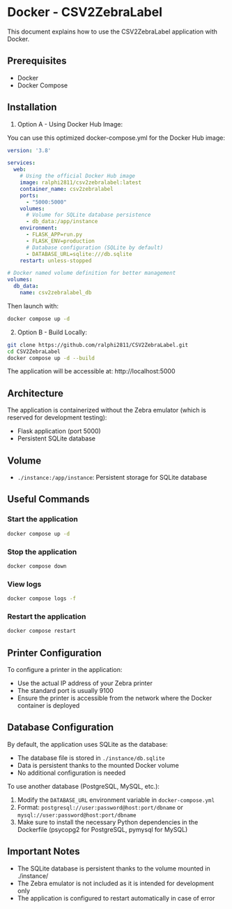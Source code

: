 # Docker - CSV2ZebraLabel

This document explains how to use the CSV2ZebraLabel application with Docker.

## Prerequisites

- Docker
- Docker Compose

## Installation

1. Option A - Using Docker Hub Image:

You can use this optimized docker-compose.yml for the Docker Hub image:
```yaml
version: '3.8'

services:
  web:
    # Using the official Docker Hub image
    image: ralphi2811/csv2zebralabel:latest
    container_name: csv2zebralabel
    ports:
      - "5000:5000"
    volumes:
      # Volume for SQLite database persistence
      - db_data:/app/instance
    environment:
      - FLASK_APP=run.py
      - FLASK_ENV=production
      # Database configuration (SQLite by default)
      - DATABASE_URL=sqlite:///db.sqlite
    restart: unless-stopped

# Docker named volume definition for better management
volumes:
  db_data:
    name: csv2zebralabel_db
```

Then launch with:
```bash
docker compose up -d
```

2. Option B - Build Locally:
```bash
git clone https://github.com/ralphi2811/CSV2ZebraLabel.git
cd CSV2ZebraLabel
docker compose up -d --build
```

The application will be accessible at: http://localhost:5000

## Architecture

The application is containerized without the Zebra emulator (which is reserved for development testing):
- Flask application (port 5000)
- Persistent SQLite database

## Volume

- `./instance:/app/instance`: Persistent storage for SQLite database

## Useful Commands

### Start the application
```bash
docker compose up -d
```

### Stop the application
```bash
docker compose down
```

### View logs
```bash
docker compose logs -f
```

### Restart the application
```bash
docker compose restart
```

## Printer Configuration

To configure a printer in the application:
- Use the actual IP address of your Zebra printer
- The standard port is usually 9100
- Ensure the printer is accessible from the network where the Docker container is deployed

## Database Configuration

By default, the application uses SQLite as the database:
- The database file is stored in `./instance/db.sqlite`
- Data is persistent thanks to the mounted Docker volume
- No additional configuration is needed

To use another database (PostgreSQL, MySQL, etc.):
1. Modify the `DATABASE_URL` environment variable in `docker-compose.yml`
2. Format: `postgresql://user:password@host:port/dbname` or `mysql://user:password@host:port/dbname`
3. Make sure to install the necessary Python dependencies in the Dockerfile (psycopg2 for PostgreSQL, pymysql for MySQL)

## Important Notes

- The SQLite database is persistent thanks to the volume mounted in ./instance/
- The Zebra emulator is not included as it is intended for development only
- The application is configured to restart automatically in case of error
